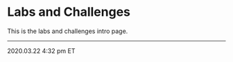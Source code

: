 # Labs and Challenges

This is the labs and challenges intro page.

<hr class="tight">
<p class="timestamp">2020.03.22 4:32 pm ET</p>
